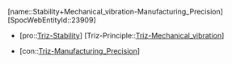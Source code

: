 ﻿---
type: TrizContradiction
aliases:
- Stability+Mechanical_vibration-Manufacturing_Precision
license: CC BY-SA 4.0
copyright: https://github.com/SpocWeb
IsDeleted: false
IsReadOnly: false
Confidential: public
tags: 
- Triz/Contradiction
---
[name::Stability+Mechanical_vibration-Manufacturing_Precision]
[SpocWebEntityId::23909]
+ [pro::[Triz-Stability](tech/Triz/Parameter/Triz-Stability.md)]
[Triz-Principle::[Triz-Mechanical_vibration](tech/Triz/Principle/Triz-Mechanical_vibration.md)]
- [con::[Triz-Manufacturing_Precision](tech/Triz/Parameter/Triz-Manufacturing_Precision.md)]

